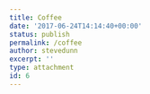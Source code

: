 ```yaml
---
title: Coffee
date: '2017-06-24T14:14:40+00:00'
status: publish
permalink: /coffee
author: stevedunn
excerpt: ''
type: attachment
id: 6
---
```

<!DOCTYPE html PUBLIC "-//W3C//DTD HTML 4.0 Transitional//EN" "http://www.w3.org/TR/REC-html40/loose.dtd">
<?xml encoding="UTF-8">
